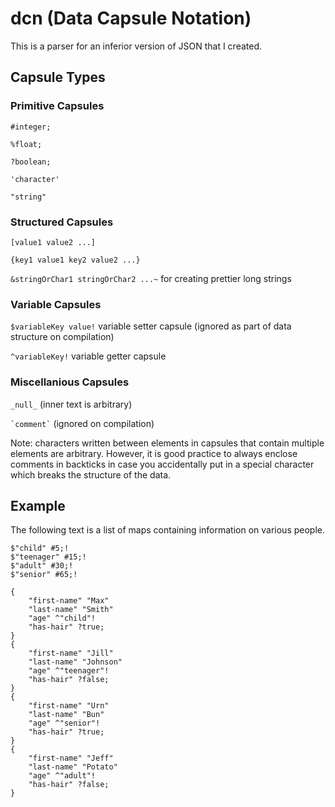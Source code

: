 # dcn (Data Capsule Notation)
This is a parser for an inferior version of JSON that I created.

## Capsule Types
### Primitive Capsules
`#integer;`  

`%float;`  

`?boolean;`  

`'character'`  

`"string"`
### Structured Capsules
`[value1 value2 ...]`  

`{key1 value1 key2 value2 ...}`

`&stringOrChar1 stringOrChar2 ...~` for creating prettier long strings
### Variable Capsules
`$variableKey value!` variable setter capsule  (ignored as part of data structure on compilation)  

`^variableKey!` variable getter capsule
### Miscellanious Capsules
`_null_` (inner text is arbitrary)  

`` `comment` `` (ignored on compilation)  
  
Note: characters written between elements in capsules that contain multiple elements are arbitrary. However, it is good practice to always enclose comments in backticks in case you accidentally put in a special character which breaks the structure of the data.

## Example
The following text is a list of maps containing information on various people.
```
$"child" #5;!
$"teenager" #15;!
$"adult" #30;!
$"senior" #65;!

{
	"first-name" "Max"
	"last-name" "Smith"
	"age" ^"child"!
	"has-hair" ?true;
}
{
	"first-name" "Jill"
	"last-name" "Johnson"
	"age" ^"teenager"!
	"has-hair" ?false;
}
{
	"first-name" "Urn"
	"last-name" "Bun"
	"age" ^"senior"!
	"has-hair" ?true;
}
{
	"first-name" "Jeff"
	"last-name" "Potato"
	"age" ^"adult"!
	"has-hair" ?false;
}
```

